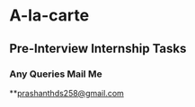 # A-la-carte

## Pre-Interview Internship Tasks


### Any Queries Mail Me
**prashanthds258@gmail.com
